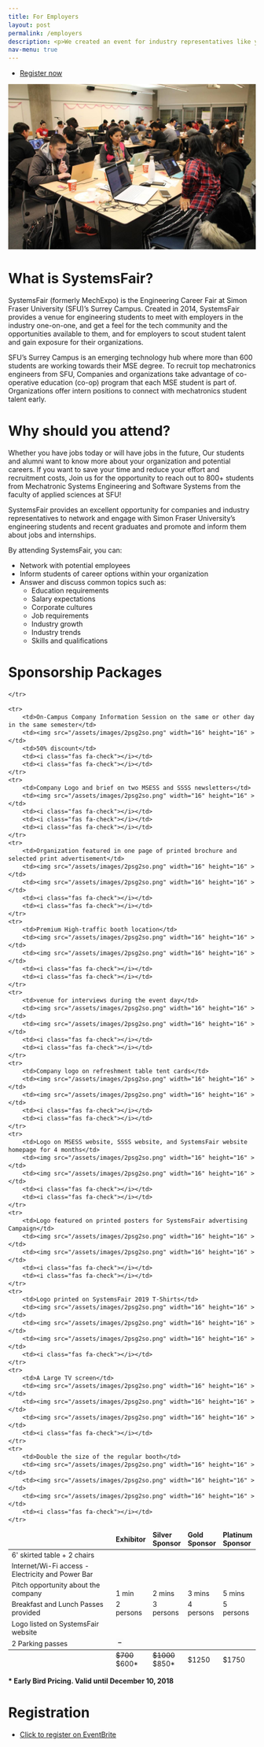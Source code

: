```yaml
---
title: For Employers
layout: post
permalink: /employers
description: <p>We created an event for industry representatives like you to meet uprising future engineers and gain exposure for your organization. SystemsFair is the right fit for your organization if you need an engineer fluent across disciplines and trained to work in a team effectively.</p> <p>If your organization is actively hiring for co-op and full-time positions, SystemsFair is a perfect place to meet top student talent, conduct your first round of interviews and save time.</p><p><b>Interested in supporting SystemsFair 2019?</b></p><br><ul class="actions"><li><a href="employers.html" class="button">Reserve your place</a></li></ul>
nav-menu: true
---
```

<ul class="actions">
	<li><a href="##registration" class="button special icon fa-arrow-down">Register now</a></li>
</ul>

<span class="image main"><img src="assets/images/Systems_Hack_2.jpg" alt="Systems hack" /></span>


# What is SystemsFair?
SystemsFair (formerly MechExpo) is the Engineering Career Fair at Simon Fraser University (SFU)’s Surrey Campus. Created in 2014, SystemsFair provides a venue for engineering students to meet with employers in the industry one-on-one, and get a feel for the tech community and the opportunities available to them, and for employers to scout student talent and gain exposure for their organizations.

SFU’s Surrey Campus is an emerging technology hub where more than 600 students are working
towards their MSE degree. To recruit top mechatronics engineers from SFU, Companies and organizations take advantage of co-operative education (co-op) program that each MSE student is part of. Organizations offer intern positions to connect with mechatronics student talent early.

# Why should you attend?
Whether you have jobs today or will have jobs in the future, Our students and alumni want to know more about your organization and potential careers. If you want to save your time and reduce your effort and recruitment costs, Join us for the opportunity to reach out to 800+ students from Mechatronic Systems Engineering and Software Systems from the faculty of applied sciences at SFU!


​SystemsFair provides an excellent opportunity for companies and industry representatives to network and engage with Simon Fraser University’s engineering students and recent graduates and promote and inform them about jobs and internships.


By attending SystemsFair, you can:
* Network with potential employees
* Inform students of career options within your organization
* Answer and discuss common topics such as:
    - Education requirements
    - Salary expectations
    - Corporate cultures
    - Job requirements
    - Industry growth
    - Industry trends
    - Skills and qualifications


# Sponsorship Packages
<div class="table-wrapper">
<table class="alt">
<thead>
	<tr>
		<td></td>
		<td><b>Exhibitor</b></td>
		<td><b>Silver<br>Sponsor</b></td>
		<td><b>Gold<br>Sponsor</b></td>
		<td><b>Platinum<br>Sponsor</b></td>

	</tr>
</thead>
<tfoot>
	<tr>
		<td></td>
		<td><strike>$700</strike><br>$600*</td>
		<td><strike>$1000</strike><br>$850*</td>
		<td>$1250</td>
		<td>$1750</td>
	</tr>
</tfoot>
<tbody>
	<tr>
		<td>6' skirted table + 2 chairs</td>
		<td><i class="fas fa-check"></i></td>
		<td><i class="fas fa-check"></i></td>
		<td><i class="fas fa-check"></i></td>
		<td><i class="fas fa-check"></i></td>
	</tr>
	<tr>
		<td>Internet/Wi-Fi access - Electricity and Power Bar</td>
		<td><i class="fas fa-check"></i></td>
		<td><i class="fas fa-check"></i></td>
		<td><i class="fas fa-check"></i></td>
		<td><i class="fas fa-check"></i></td>
	</tr>
	<tr>
		<td>Pitch opportunity about the company</td>
		<td><i class="fas fa-check"></i><br>1 min</td>
		<td><i class="fas fa-check"></i><br>2 mins</td>
		<td><i class="fas fa-check"></i><br>3 mins</td>
		<td><i class="fas fa-check"></i><br>5 mins</td>
	</tr>
	<tr>
		<td>Breakfast and Lunch Passes provided</td>
		<td>2<br>persons</td>
		<td>3<br>persons</td>
		<td>4<br>persons</td>
		<td>5<br>persons</td>
	</tr>
						<tr>
		<td>Logo listed on SystemsFair website</td>
		<td><i class="fas fa-check"></i></td>
		<td><i class="fas fa-check"></i></td>
		<td><i class="fas fa-check"></i></td>
		<td><i class="fas fa-check"></i></td>
	</tr>
	<tr>
		<td>2 Parking passes</td>
		<td><img src="/assets/images/2psg2so.png" width="16" height="16" ></td>
		<td><i class="fas fa-check"></i></td>
		<td><i class="fas fa-check"></i></td>
		<td><i class="fas fa-check"></i></td>
	</tr>

	<tr>
		<td>On-Campus Company Information Session on the same or other day in the same semester</td>
		<td><img src="/assets/images/2psg2so.png" width="16" height="16" ></td>
		<td>50% discount</td>
		<td><i class="fas fa-check"></i></td>
		<td><i class="fas fa-check"></i></td>
	</tr>
	<tr>
		<td>Company Logo and brief on two MSESS and SSSS newsletters</td>
		<td><img src="/assets/images/2psg2so.png" width="16" height="16" ></td>
		<td><i class="fas fa-check"></i></td>
		<td><i class="fas fa-check"></i></td>
		<td><i class="fas fa-check"></i></td>
	</tr>
	<tr>
		<td>Organization featured in one page of printed brochure and selected print advertisement</td>
		<td><img src="/assets/images/2psg2so.png" width="16" height="16" ></td>
		<td><img src="/assets/images/2psg2so.png" width="16" height="16" ></td>
		<td><i class="fas fa-check"></i></td>
		<td><i class="fas fa-check"></i></td>
	</tr>
	<tr>
		<td>Premium High-traffic booth location</td>
		<td><img src="/assets/images/2psg2so.png" width="16" height="16" ></td>
		<td><img src="/assets/images/2psg2so.png" width="16" height="16" ></td>
		<td><i class="fas fa-check"></i></td>
		<td><i class="fas fa-check"></i></td>
	</tr>
	<tr>
		<td>venue for interviews during the event day</td>
		<td><img src="/assets/images/2psg2so.png" width="16" height="16" ></td>
		<td><img src="/assets/images/2psg2so.png" width="16" height="16" ></td>
		<td><i class="fas fa-check"></i></td>
		<td><i class="fas fa-check"></i></td>
	</tr>
	<tr>
		<td>Company logo on refreshment table tent cards</td>
		<td><img src="/assets/images/2psg2so.png" width="16" height="16" ></td>
		<td><img src="/assets/images/2psg2so.png" width="16" height="16" ></td>
		<td><i class="fas fa-check"></i></td>
		<td><i class="fas fa-check"></i></td>
	</tr>
	<tr>
		<td>Logo on MSESS website, SSSS website, and SystemsFair website homepage for 4 months</td>
		<td><img src="/assets/images/2psg2so.png" width="16" height="16" ></td>
		<td><img src="/assets/images/2psg2so.png" width="16" height="16" ></td>
		<td><i class="fas fa-check"></i></td>
		<td><i class="fas fa-check"></i></td>
	</tr>
	<tr>
		<td>Logo featured on printed posters for SystemsFair advertising Campaign</td>
		<td><img src="/assets/images/2psg2so.png" width="16" height="16" ></td>
		<td><img src="/assets/images/2psg2so.png" width="16" height="16" ></td>
		<td><i class="fas fa-check"></i></td>
		<td><i class="fas fa-check"></i></td>
	</tr>
	<tr>
		<td>Logo printed on SystemsFair 2019 T-Shirts</td>
		<td><img src="/assets/images/2psg2so.png" width="16" height="16" ></td>
		<td><img src="/assets/images/2psg2so.png" width="16" height="16" ></td>
		<td><img src="/assets/images/2psg2so.png" width="16" height="16" ></td>
		<td><i class="fas fa-check"></i></td>
	</tr>
	<tr>
		<td>A Large TV screen</td>
		<td><img src="/assets/images/2psg2so.png" width="16" height="16" ></td>
		<td><img src="/assets/images/2psg2so.png" width="16" height="16" ></td>
		<td><img src="/assets/images/2psg2so.png" width="16" height="16" ></td>
		<td><i class="fas fa-check"></i></td>
	</tr>
	<tr>
		<td>Double the size of the regular booth</td>
		<td><img src="/assets/images/2psg2so.png" width="16" height="16" ></td>
		<td><img src="/assets/images/2psg2so.png" width="16" height="16" ></td>
		<td><img src="/assets/images/2psg2so.png" width="16" height="16" ></td>
		<td><i class="fas fa-check"></i></td>
	</tr>

</tbody>
</table>
</div>

<b>* Early Bird Pricing. Valid until December 10, 2018</b>

<a class="anchor" a id="#registration"></a>
# Registration
<ul class="actions">
	<li><a href="https://www.eventbrite.ca/e/systems-fair-2019-tickets-51720767207" class="button special icon fa-money-bill">Click to register on EventBrite</a></li>
</ul>